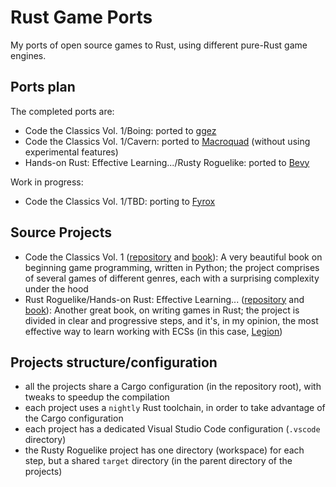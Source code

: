 # Rust Game Ports

My ports of open source games to Rust, using different pure-Rust game engines.

## Ports plan

The completed ports are:

- Code the Classics Vol. 1/Boing: ported to [ggez](https://github.com/ggez/ggez)
- Code the Classics Vol. 1/Cavern: ported to [Macroquad](https://github.com/not-fl3/macroquad) (without using experimental features)
- Hands-on Rust: Effective Learning.../Rusty Roguelike: ported to [Bevy](https://github.com/bevyengine/bevy)

Work in progress:

- Code the Classics Vol. 1/TBD: porting to [Fyrox](https://github.com/FyroxEngine/Fyrox)

## Source Projects

- Code the Classics Vol. 1 ([repository](https://github.com/Wireframe-Magazine/Code-the-Classics) and [book](https://wireframe.raspberrypi.org/books/code-the-classics1)): A very beautiful book on beginning game programming, written in Python; the project comprises of several games of different genres, each with a surprising complexity under the hood
- Rust Roguelike/Hands-on Rust: Effective Learning... ([repository](https://github.com/thebracket/HandsOnRust) and [book](https://pragprog.com/titles/hwrust/hands-on-rust)): Another great book, on writing games in Rust; the project is divided in clear and progressive steps, and it's, in my opinion, the most effective way to learn working with ECSs (in this case, [Legion](https://github.com/amethyst/legion))

## Projects structure/configuration

- all the projects share a Cargo configuration (in the repository root), with tweaks to speedup the compilation
- each project uses a `nightly` Rust toolchain, in order to take advantage of the Cargo configuration
- each project has a dedicated Visual Studio Code configuration (`.vscode` directory)
- the Rusty Roguelike project has one directory (workspace) for each step, but a shared `target` directory (in the parent directory of the projects)
